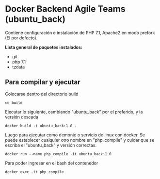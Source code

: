 # Docker Backend Agile Teams (ubuntu_back)

Contiene configuración e instalación de PHP 7.1, Apache2 en modo prefork (El por defecto).

**Lista general de paquetes instalados:**
- git
- php 7.1
- tzdata

## Para compilar y ejecutar

Colocarse dentro del directorio build
```
cd build
```
Ejecutar lo siguiente, cambiando "ubuntu_back" por el preferido, y la versión deseada
```
docker build -t ubuntu_back:1.0 .
```
Luego para ejecutar como demonio o servicio de linux con docker. Se puede establecer cualquier otro nombre en "php_compile" y cuidar que se escriba el "ubuntu_back" y versión correctas.
```
docker run --name php_compile -it ubuntu_back:1.0
```
Para poder ingresar en el bash del contenedor
```
docker exec -it php_compile
```

